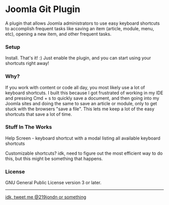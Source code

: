 # Joomla Git Plugin

A plugin that allows Joomla administrators to use easy keyboard shortcuts to accomplish frequent tasks like saving an item (article, module, menu, etc), opening a new item, and other frequent tasks.

### Setup

Install. That's it! :) Just enable the plugin, and you can start using your shortcuts right away!

### Why?

If you work with content or code all day, you most likely use a lot of keyboard shortcuts. I built this because I got frustrated of working in my IDE and pressing Cmd + s to quickly save a document, and then going into my Joomla sites and doing the same to save an article or module, only to get stuck with the browsers "save a file". This lets me keep a lot of the easy shortcuts that save a lot of time.

### Stuff In The Works

Help Screen - keyboard shortcut with a modal listing all available keyboard shortcuts

Customizable shortcuts? idk, need to figure out the most efficient way to do this, but this might be something that happens.

### License

GNU General Public License version 3 or later.

***

[idk, tweet me @219jondn or something](http://twitter.com/219jondn "Tweet at @219jondn")
